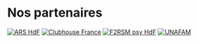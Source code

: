<!-- Title: Nos partenaires
     Menu: Qui sommes-nous ? / Nos partenaires
     Description: Partenaires affiliés au projet DEMHETER -->

# Nos partenaires

<div class="partners">
     <a href="https://www.hauts-de-france.ars.sante.fr/" target="_blank"><img src="{{ ASSET partners/arshdf.png }}" alt="ARS HdF" /></a>
     <a href="https://www.clubhousefrance.org/" target="_blank"><img src="{{ ASSET partners/clubhouse.png }}" alt="Clubhouse France" /></a>
     <a href="https://www.f2rsmpsy.fr/" target="_blank"><img src="{{ ASSET partners/f2rsmpsy.png }}" alt="F2RSM psy HdF" /></a>
     <a href="https://www.unafam.org/" target="_blank"><img src="{{ ASSET partners/unafam.png }}" alt="UNAFAM" /></a>
</div>
